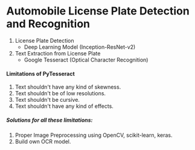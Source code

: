 # Automobile License Plate Detection and Recognition

1. License Plate Detection
    - Deep Learning Model (Inception-ResNet-v2)
2. Text Extraction from License Plate
    - Google Tesseract (Optical Character Recognition)

#### Limitations of PyTesseract

1. Text shouldn't have any kind of skewness.
2. Text shouldn't be of low resolutions.
3. Text shouldn't be cursive.
4. Text shouldn't have any kind of effects.

##### Solutions for all these limitations:

1. Proper Image Preprocessing using OpenCV, scikit-learn, keras.
2. Build own OCR model.
